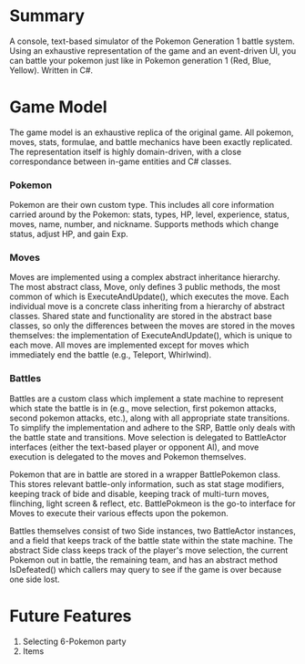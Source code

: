# Summary
A console, text-based simulator of the Pokemon
Generation 1 battle system. Using an exhaustive
representation of the game and an event-driven UI, 
you can battle your pokemon just like in Pokemon
generation 1 (Red, Blue, Yellow). Written in C#.

# Game Model
The game model is an exhaustive replica of the original game.
All pokemon, moves, stats, formulae, and battle mechanics
have been exactly replicated. The representation itself is
highly domain-driven, with a close correspondance between
in-game entities and C# classes.

### Pokemon
Pokemon are their own custom type. This includes all
core information carried around by the Pokemon:
stats, types, HP, level, experience, status, moves, name,
number, and nickname.  Supports methods which change status,
adjust HP, and gain Exp.

### Moves
Moves are implemented using a complex abstract inheritance
hierarchy. The most abstract class, Move, only defines 3 public
methods, the most common of which is ExecuteAndUpdate(), which
executes the move.
Each individual move is a concrete class inheriting from a
hierarchy of abstract classes. Shared state and functionality
are stored in the abstract base classes, so only the differences
between the moves are stored in the moves themselves: the implementation
of ExecuteAndUpdate(), which is unique to each move. All moves are
implemented except for moves which immediately end the battle
(e.g., Teleport, Whirlwind).

### Battles
Battles are a custom class which implement a state machine to
represent which state the battle is in (e.g., move selection,
first pokemon attacks, second pokemon attacks, etc.), along with
all appropriate state transitions. To simplify the implementation
and adhere to the SRP, Battle only deals with the battle state and
transitions. Move selection is delegated to BattleActor interfaces
(either the text-based player or opponent AI), and move execution
is delegated to the moves and Pokemon themselves.

Pokemon that are in battle are stored in a wrapper BattlePokemon
class.  This stores relevant battle-only information, such as 
stat stage modifiers, keeping track of bide and disable, keeping
track of multi-turn moves, flinching, light screen & reflect, etc.
BattlePokmeon is the go-to interface for Moves to execute their
various effects upon the pokemon.

Battles themselves consist of two Side instances, two BattleActor
instances, and a field that keeps track of the battle state within the
state machine.
The abstract Side class keeps track of the player's move selection,
the current Pokemon out in battle, the remaining team, and has an abstract
method IsDefeated() which callers may query to see if the game is over
because one side lost.

# Future Features
1. Selecting 6-Pokemon party
2. Items
